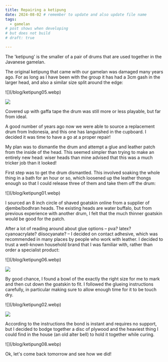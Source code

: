 ```yaml
---
title: Repairing a ketipung
date: 2024-08-02 # remember to update and also update file name
tags: 
  - gamelan
# post shows when developing
# but does not build
# draft: true

---
```


The 'ketipung' is the smaller of a pair of drums that are used together in the Javanese gamelan.

The original ketipung that came with our gamelan was damaged many years ago. For as long as I have been with the group it has had a 3cm gash in the larger head, and also a similar size split around the edge:

<div style={{display: 'flex'}}>
![](/blog/ketipung05.webp)

![](/blog/ketipung04.webp)

</div>

Covered up with gaffa tape the drum was still more or less playable, but far from ideal.

A good number of years ago now we were able to source a replacement drum from Indonesia, and this one has languished in the cupboard. I decided it was time to have a go at a proper repair!

My plan was to dismantle the drum and attempt a glue and leather patch from the inside of the head. This seemed simpler than trying to make an entirely new head: wiser heads than mine advised that this was a much tricker job than it looked!

First step was to get the drum dismantled. This involved soaking the whole thing in a bath for an hour or so, which loosened up the leather thongs enough so that I could release three of them and take them off the drum:

<div style={{width: '50%'}}>
![](/blog/ketipung01.webp)
</div>

I sourced an 8 inch circle of shaved goatskin online from a supplier of djembe/bodhran heads. The existing heads are water buffalo, but from previous experience with another drum, I felt that the much thinner goatskin would be good for the patch.

After a lot of reading around about glue options – pva? latex? cyanoacrylate? diisocyanate? – I decided on contact adhesive, which was recommended in many places by people who work with leather. I decided to trust a well-known household brand that I was familiar with, rather than order a specialist product:

<div style={{display: 'flex'}}>
![](/blog/ketipung06.webp)

![](/blog/ketipung07.webp)

</div>

By good chance, I found a bowl of the exactly the right size for me to mark and then cut down the goatskin to fit. I followed the glueing instructions carefully, in particular making sure to allow enough time for it to be touch dry.

<div style={{display: 'flex'}}>
![](/blog/ketipung02.webp)

![](/blog/ketipung03.webp)

</div>

According to the instructions the bond is instant and requires no support, but I decided to bodge together a disc of plywood and the heaviest thing I could find in the house (an old alter bell) to hold it together while curing.

<div style={{width: '50%'}}>
![](/blog/ketipung08.webp)
</div>


Ok, let's come back tomorrow and see how we did!
